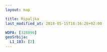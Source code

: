 ```yaml
---
layout: map

title: Ripaljka
last_modified_at: 2018-05-15T18:16:28+02:00

WDPA: [328896]
geoSrbija:
  L1_183: [2]
---
```


